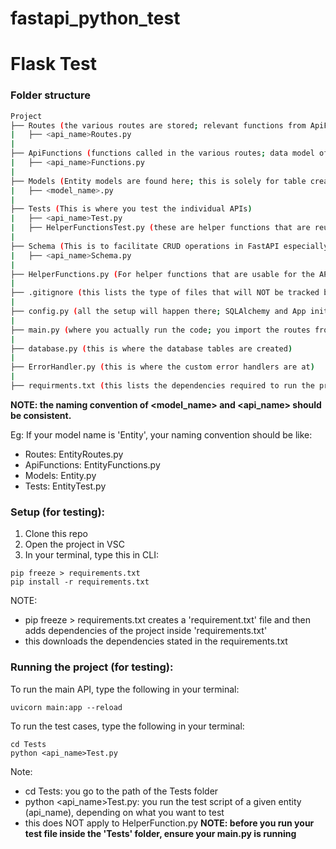 # fastapi_python_test
 
# Flask Test 

### Folder structure

```bash 
Project
├── Routes (the various routes are stored; relevant functions from ApiFunctions are imported)
|   ├── <api_name>Routes.py
|
├── ApiFunctions (functions called in the various routes; data model of relevant entity is imported)
|   ├── <api_name>Functions.py
|
├── Models (Entity models are found here; this is solely for table creation for SQL)
|   ├── <model_name>.py
|
├── Tests (This is where you test the individual APIs)
|   ├── <api_name>Test.py
|   ├── HelperFunctionsTest.py (these are helper functions that are reusable for various test cases)
|
├── Schema (This is to facilitate CRUD operations in FastAPI especially for SQL)
|   ├── <api_name>Schema.py
|
├── HelperFunctions.py (For helper functions that are usable for the API)
|
├── .gitignore (this lists the type of files that will NOT be tracked by GitHub)
|
├── config.py (all the setup will happen there; SQLAlchemy and App initialisation)
|
├── main.py (where you actually run the code; you import the routes from the Routes folder)
|
├── database.py (this is where the database tables are created)
|
├── ErrorHandler.py (this is where the custom error handlers are at)
|
├── requirments.txt (this lists the dependencies required to run the project)
```

**NOTE: the naming convention of <model_name> and <api_name> should be consistent.**

Eg: If your model name is 'Entity', your naming convention should be like:
- Routes: EntityRoutes.py
- ApiFunctions: EntityFunctions.py
- Models: Entity.py
- Tests: EntityTest.py


### Setup (for testing):
1. Clone this repo
2. Open the project in VSC 
3. In your terminal, type this in CLI: 
```
pip freeze > requirements.txt
pip install -r requirements.txt
```

NOTE: 
- pip freeze > requirements.txt creates a 'requirement.txt' file and then adds dependencies of the project inside 'requirements.txt'
- this downloads the dependencies stated in the requirements.txt

### Running the project (for testing):
To run the main API, type the following in your terminal:
```
uvicorn main:app --reload    
```

To run the test cases, type the following in your terminal:
```
cd Tests
python <api_name>Test.py
```
Note: 
- cd Tests: you go to the path of the Tests folder
- python <api_name>Test.py: you run the test script of a given entity (api_name), depending on what you want to test
- this does NOT apply to HelperFunction.py
__NOTE: before you run your test file inside the 'Tests' folder, ensure your main.py is running__

